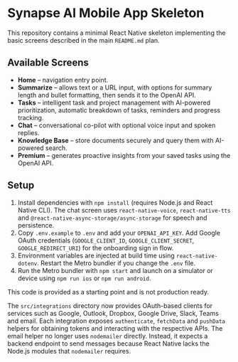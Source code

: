 # Synapse AI Mobile App Skeleton

This repository contains a minimal React Native skeleton implementing the basic screens described in the main `README.md` plan.

## Available Screens

- **Home** – navigation entry point.
- **Summarize** – allows text or a URL input, with options for summary length and bullet formatting, then sends it to the OpenAI API.
- **Tasks** – intelligent task and project management with AI-powered prioritization, automatic breakdown of tasks, reminders and progress tracking.
- **Chat** – conversational co-pilot with optional voice input and spoken replies.
- **Knowledge Base** – store documents securely and query them with AI-powered search.
- **Premium** – generates proactive insights from your saved tasks using the OpenAI API.

## Setup

1. Install dependencies with `npm install` (requires Node.js and React Native CLI). The chat screen uses `react-native-voice`, `react-native-tts` and `@react-native-async-storage/async-storage` for speech and persistence.
2. Copy `.env.example` to `.env` and add your `OPENAI_API_KEY`.
   Add Google OAuth credentials (`GOOGLE_CLIENT_ID`, `GOOGLE_CLIENT_SECRET`,
   `GOOGLE_REDIRECT_URI`) for the onboarding sign in flow.
3. Environment variables are injected at build time using
   `react-native-dotenv`. Restart the Metro bundler if you change the `.env`
   file.
4. Run the Metro bundler with `npm start` and launch on a simulator or device using `npm run ios` or `npm run android`.


This code is provided as a starting point and is not production ready.

The `src/integrations` directory now provides OAuth-based clients for services such as Google, Outlook, Dropbox, Google Drive, Slack, Teams and email. Each integration exposes `authenticate`, `fetchData` and `pushData` helpers for obtaining tokens and interacting with the respective APIs.
The email helper no longer uses `nodemailer` directly. Instead, it expects a
backend endpoint to send messages because React Native lacks the Node.js
modules that `nodemailer` requires.
